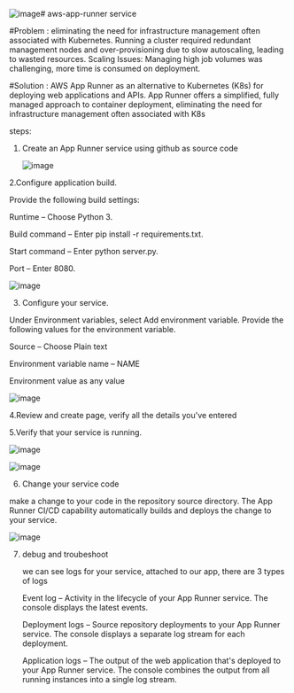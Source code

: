 ![image](https://github.com/user-attachments/assets/07971fc1-583b-4bec-9389-4d18265b9d1d)# aws-app-runner service 

#Problem : 
eliminating the need for infrastructure management often associated with Kubernetes. Running a cluster required redundant management nodes and over-provisioning due to slow autoscaling, leading to wasted resources. Scaling Issues: Managing high job volumes was challenging, more time is consumed on deployment. 


#Solution : 
AWS App Runner as an alternative to Kubernetes (K8s) for deploying web applications and APIs. App Runner offers a simplified, fully managed approach to container deployment, eliminating the need for infrastructure management often associated with K8s


steps: 

1. Create an App Runner service using github as source code

   ![image](https://github.com/user-attachments/assets/86933139-6bdb-49f5-9d28-dc507a1fade1)


2.Configure application build. 

Provide the following build settings:

Runtime – Choose Python 3.

Build command – Enter pip install -r requirements.txt.

Start command – Enter python server.py.

Port – Enter 8080.

![image](https://github.com/user-attachments/assets/bf3e8292-8664-42df-b995-df48e3445f0c)


3. Configure your service.

Under Environment variables, select Add environment variable. Provide the following values for the environment variable.

Source – Choose Plain text

Environment variable name – NAME

Environment value as any value 

![image](https://github.com/user-attachments/assets/8fac4f77-5799-4204-8f18-d494e476ca16)


4.Review and create page, verify all the details you've entered

5.Verify that your service is running.

![image](https://github.com/user-attachments/assets/4fce8579-78b9-4b53-ad97-18667e9623f5)

![image](https://github.com/user-attachments/assets/1600cc33-2c82-4a76-a8b2-7d8e0a980053)

6. Change your service code

 make a change to your code in the repository source directory. The App Runner CI/CD capability automatically builds and deploys the change to your service.

![image](https://github.com/user-attachments/assets/8a3bcfef-3523-4d5f-95c2-fd62b8184f98)


7. debug and troubeshoot

   we can see  logs for your service, attached to our app, there are 3 types of logs


   Event log – Activity in the lifecycle of your App Runner service. The console displays the latest events.

   Deployment logs – Source repository deployments to your App Runner service. The console displays a separate log stream for each deployment.

   Application logs – The output of the web application that's deployed to your App Runner service. The console combines the output from all running instances into a single log stream.
